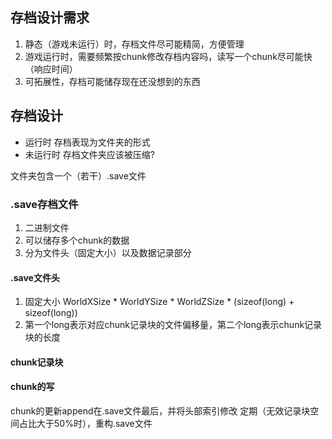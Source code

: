 ## 存档设计需求
1. 静态（游戏未运行）时，存档文件尽可能精简，方便管理
2. 游戏运行时，需要频繁按chunk修改存档内容吗，读写一个chunk尽可能快（响应时间）
3. 可拓展性，存档可能储存现在还没想到的东西

## 存档设计
- 运行时 存档表现为文件夹的形式
- 未运行时 存档文件夹应该被压缩?

文件夹包含一个（若干）.save文件

### .save存档文件
1. 二进制文件
2. 可以储存多个chunk的数据
2. 分为文件头（固定大小）以及数据记录部分

#### .save文件头
1. 固定大小 WorldXSize * WorldYSize * WorldZSize * (sizeof(long) + sizeof(long))
2. 第一个long表示对应chunk记录块的文件偏移量，第二个long表示chunk记录块的长度

#### chunk记录块

#### chunk的写
chunk的更新append在.save文件最后，并将头部索引修改
定期（无效记录块空间占比大于50%时），重构.save文件
